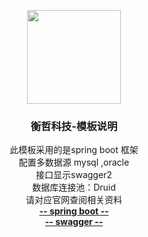 <p align="center">
    <img src="https://raw.githubusercontent.com/xuxueli/xxl-job/master/doc/images/xxl-logo.jpg" width="150">
    <h3 align="center">衡哲科技-模板说明</h3>
    <p align="center">
              此模板采用的是spring boot 框架 </br>
              配置多数据源 mysql ,oracle 
              </br>
             接口显示swagger2
             </br>
             数据库连接池：Druid
              </br>
              请对应官网查阅相关资料
        <br> <a href="http://spring.io/projects/spring-boot//"><strong>-- spring boot --</strong></a>
        <br>
        <a href="https://swagger.io//"><strong>-- swagger --</strong></a>
        <br>
        <br>
    </p>    
</p>

